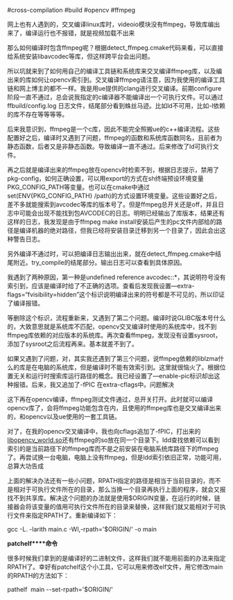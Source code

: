 #cross-compilation #build #opencv #ffmpeg 

网上也有人遇到的，交叉编译linux库时，videoio模块没有ffmpeg，导致库编出来了，编译运行也不报错，就是视频加载不出来

那么如何编译时包含ffmpeg呢？根据detect_ffmpeg.cmake代码来看，可以直接给系统安装libavcodec等库，但这样跨平台会出问题。

所以坑就来到了如何用自己的编译工具链和系统库来交叉编译ffmpeg库，以及编出来的库如何让opencv索引到。交叉编译ffmpeg请注意，因为我使用的编译工具链和网上博主的都不一样。我是用ue提供的clang进行交叉编译。前期configure阶段一直不通过，总会说我指定的c编译器不能编译出一个可执行文件。可以通过ffbuild/config.log 日志文件，结尾部分看到蛛丝马迹。比如ld不可用，比如-l依赖的库不存在等等等等。

后来我意识到，ffmpeg是一个c库，因此不能完全照搬ue的c++编译流程。这些配置好之后，编译时又遇到了问题，ffmpeg的函数和系统库函数同名，且前者为静态函数，后者又是非静态函数。导致编译一直不通过。后来修改了ld可执行文件。

再之后就是编译出来的ffmpeg放在opencv时检索不到，根据日志提示，禁用了pkg-config，如何正确设置，可以用export的方式在sh终端预设环境变量PKG_CONFIG_PATH等变量。也可以在cmake中通过set(ENV{PKG_CONFIG_PATH} /path)的方式设置环境变量。这些设置好之后，差不多就能搜索到avcodec等库的版本号了。但是ffmpeg总开关还是off，并且日志中可能会出现不能找到包AVCODEC的日志。明明已经输出了库版本，结果还有这样的日志，我发现是由于ffmpeg make install安装后产生的pc文件内部给的路径是编译机器的绝对路径，但我已经将安装目录迁移到另一个目录了，因此会出这种警告日志。

另外编译不通过时，可以把编译日志输出出来，就在detect_ffmpeg.cmake中结尾附近。try_compile的结尾部分。输出日志可以查看到具体原因。

我遇到了两种原因，第一种是undefined reference avcodec::*，其说明符号没有索引到，应该是编译时给了不正确的选项。查看后发现我设置—extra-flags=“fvisibility=hidden”这个标识说明编译出来的符号都是不可见的，所以印证了编译报错。

等删除这个标识，流程重新来，又遇到了第二个问题。编译时说GLIBC版本号什么的，大致意思就是系统库不匹配，opencv交叉编译时使用的系统库中，找不到ffmpeg库依赖的对应版本的系统库。再次查看ffmpeg，发现没有设置sysroot，添加了sysroot之后流程再来。基本就差不到了。

如果又遇到了问题，对，其实我还遇到了第三个问题，说ffmpeg依赖的liblzma什么的库是在电脑的系统库，但是编译时不能有效索引到。这里就很恼火了。根据位置无关和运行时搜索库运行路径的概念。我已经设置了—enable-pic标识却出这种报错。后来，我又追加了-fPIC 在extra-cflags中。问题解决

这下再在opencv编译，ffmpeg测试文件通过，总开关打开。此时就可以编译opencv库了，会将ffmpeg功能包含在内，且使用的ffmpeg库也是交叉编译出来的，和opencv以及ue使用的一套工具链。

对了，在我的opencv交叉编译中，我也向cflags追加了-fPIC，打出来的[libopencv_world.so](http://libopencv_world.so)还有ffmpeg的so放在同一个目录下。ldd查找依赖可以看到索引的是当前路径下的ffmpeg库而不是之前安装在电脑系统库路径下的ffmpeg了。再尝试换一台电脑，电脑上没有ffmpeg，但是ldd索引依旧正常，功能可用，总算大功告成

  

  

上面的解决办法还有一些小问题，RPATH指定的路径是相当于当前目录的，而不是相对于可执行文件所在的目录，那么当换一个目录再执行上面的程序，就会又报找不到共享库。解决这个问题的办法就是使用$ORIGIN变量，在运行的时候，链接器会将该变量的值用可执行文件所在的目录来替换，这样我们就又能相对于可执行文件来指定RPATH了。重新编译如下：

gcc -L. -larith main.c -Wl,-rpath='$ORIGIN/' -o main

**patchelf****命令**

很多时候我们拿到的是编译好的二进制文件，这样我们就不能用前面的办法来指定RPATH了。幸好有patchelf这个小工具，它可以用来修改elf文件，用它修改main的RPATH的方法如下：

pathelf  main --set-rpath='$ORIGIN/'